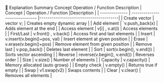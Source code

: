 🧠 Explanation Summary
Concept	Operation / Function	Description
| Concept        | Operation / Function           |Description                             |
| -------------- | ------------------------------ |----------------------------------------|
| Create vector  | vector<int> v;                 | Creates empty dynamic array            |
| Add element    | `v.push_back(x)                | Adds element at the end                |
| Access element |  v[i] ,  v.at(i)               | Access elements                        |
| First/Last     |  v.front() ,  v.back()         | Access first and last elements         |
| Insert         |  v.insert(v.begin()+pos, val)  | Insert element at given position       |
| Erase          |  v.erase(v.begin()+pos)        | Remove element from given position     |
| Remove last    |  v.pop_back()                  | Deletes last element                   |
| Sort           |  sort(v.begin(), v.end())      | Sorts vector ascending                 |
| Reverse        |  reverse(v.begin(), v.end())   | Reverses order                         |
| Size           |  v.size()                      | Number of elements                     |
| Capacity       |  v.capacity()                  | Memory allocated (auto grows)          |
| Empty check    |  v.empty()                     | Returns true if empty                  |
| Swap           |  v1.swap(v2)                   | Swaps contents                         |
| Clear          |  v.clear()                     | Removes all elements                   |
